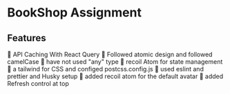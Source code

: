 # BookShop Assignment
  
## Features
 🚀 API Caching With React Query
 🚀 Followed atomic design and followed camelCase 
 🚀 have not used "any" type
 🚀 recoil Atom for state management
 🚀 a tailwind for CSS and configed postcss.config.js
 🚀 used eslint and prettier and Husky setup
 🚀 added recoil atom for the default avatar
 🚀 added Refresh control at top
